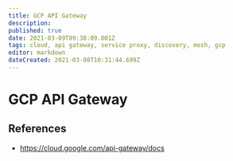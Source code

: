 ```yaml
---
title: GCP API Gateway
description: 
published: true
date: 2021-03-09T09:38:09.001Z
tags: cloud, api gateway, service proxy, discovery, mesh, gcp
editor: markdown
dateCreated: 2021-03-08T10:31:44.699Z
---
```


# GCP API Gateway

## References

- https://cloud.google.com/api-gateway/docs